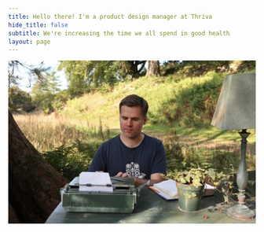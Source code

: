 ```yaml
---
title: Hello there! I'm a product design manager at Thriva
hide_title: false
subtitle: We're increasing the time we all spend in good health
layout: page
---
```


![Tom at a typewriter outside](/images/tom-typewriter.webp "Tom at a typewriter outside")